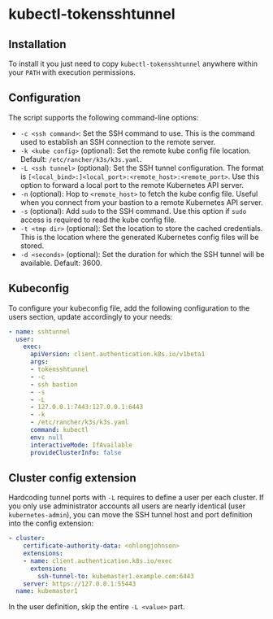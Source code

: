 # kubectl-tokensshtunnel

## Installation

To install it you just need to copy `kubectl-tokensshtunnel` anywhere within your `PATH` with execution permissions.

## Configuration

The script supports the following command-line options:

- `-c <ssh command>`: Set the SSH command to use. This is the command used to establish an SSH connection to the remote server.
- `-k <kube config>` (optional): Set the remote kube config file location. Default: `/etc/rancher/k3s/k3s.yaml`.
- `-L <ssh tunnel>` (optional): Set the SSH tunnel configuration. The format is `[<local_bind>:]<local_port>:<remote_host>:<remote_port>`. Use this option to forward a local port to the remote Kubernetes API server.
- `-n` (optional): Hop to `<remote_host>` to fetch the kube config file. Useful when you connect from your bastion to a remote Kubernetes API server.
- `-s` (optional): Add `sudo` to the SSH command. Use this option if `sudo` access is required to read the kube config file.
- `-t <tmp dir>` (optional): Set the location to store the cached credentials. This is the location where the generated Kubernetes config files will be stored.
- `-d <seconds>` (optional): Set the duration for which the SSH tunnel will be available. Default: 3600.

## Kubeconfig

To configure your kubeconfig file, add the following configuration to the users section, update accordingly to your needs:

```yaml
- name: sshtunnel
  user:
    exec:
      apiVersion: client.authentication.k8s.io/v1beta1
      args:
      - tokensshtunnel
      - -c
      - ssh bastion
      - -s
      - -L
      - 127.0.0.1:7443:127.0.0.1:6443
      - -k
      - /etc/rancher/k3s/k3s.yaml
      command: kubectl
      env: null
      interactiveMode: IfAvailable
      provideClusterInfo: false
```

## Cluster config extension

Hardcoding tunnel ports with `-L` requires to define a user per each cluster. If you only use administrator accounts all users are nearly identical (user `kubernetes-admin`), you can move the SSH tunnel host and port definition into the config extension:

```yaml
- cluster:
    certificate-authority-data: <ohlongjohnson>
    extensions:
    - name: client.authentication.k8s.io/exec
      extension:
        ssh-tunnel-to: kubemaster1.example.com:6443
    server: https://127.0.0.1:55443
  name: kubemaster1
```

In the user definition, skip the entire `-L <value>` part.
